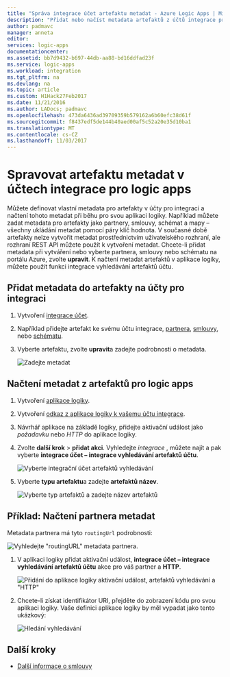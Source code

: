 ```yaml
---
title: "Správa integrace účet artefaktu metadat - Azure Logic Apps | Microsoft Docs"
description: "Přidat nebo načíst metadata artefaktů z účtů integrace pro Azure Logic Apps"
author: padmavc
manager: anneta
editor: 
services: logic-apps
documentationcenter: 
ms.assetid: bb7d9432-b697-44db-aa88-bd16ddfad23f
ms.service: logic-apps
ms.workload: integration
ms.tgt_pltfrm: na
ms.devlang: na
ms.topic: article
ms.custom: H1Hack27Feb2017
ms.date: 11/21/2016
ms.author: LADocs; padmavc
ms.openlocfilehash: 473da6436ad39709359b579162a6b60efc38d61f
ms.sourcegitcommit: f8437edf5de144b40aed00af5c52a20e35d10ba1
ms.translationtype: MT
ms.contentlocale: cs-CZ
ms.lasthandoff: 11/03/2017
---
```

# <a name="manage-artifact-metadata-in-integration-accounts-for-logic-apps"></a>Spravovat artefaktu metadat v účtech integrace pro logic apps

Můžete definovat vlastní metadata pro artefakty v účty pro integraci a načtení tohoto metadat při běhu pro svou aplikaci logiky. Například můžete zadat metadata pro artefakty jako partnery, smlouvy, schémat a mapy – všechny ukládání metadat pomocí páry klíč hodnota. V současné době artefakty nelze vytvořit metadat prostřednictvím uživatelského rozhraní, ale rozhraní REST API můžete použít k vytvoření metadat. Chcete-li přidat metadata při vytváření nebo vyberte partnera, smlouvy nebo schématu na portálu Azure, zvolte **upravit**. K načtení metadat artefaktů v aplikace logiky, můžete použít funkci integrace vyhledávání artefaktů účtu.

## <a name="add-metadata-to-artifacts-in-integration-accounts"></a>Přidat metadata do artefakty na účty pro integraci

1. Vytvoření [integrace účet](logic-apps-enterprise-integration-create-integration-account.md).

2. Například přidejte artefakt ke svému účtu integrace, [partnera](logic-apps-enterprise-integration-partners.md#how-to-create-a-partner), [smlouvy](logic-apps-enterprise-integration-agreements.md#how-to-create-agreements), nebo [schématu](logic-apps-enterprise-integration-schemas.md).

3.  Vyberte artefaktu, zvolte **upravit**a zadejte podrobnosti o metadata.

    ![Zadejte metadat](media/logic-apps-enterprise-integration-metadata/image1.png)

## <a name="retrieve-metadata-from-artifacts-for-logic-apps"></a>Načtení metadat z artefaktů pro logic apps

1. Vytvoření [aplikace logiky](logic-apps-create-a-logic-app.md).

2. Vytvoření [odkaz z aplikace logiky k vašemu účtu integrace](logic-apps-enterprise-integration-create-integration-account.md#link-an-integration-account-to-a-logic-app). 

3. Návrhář aplikace na základě logiky, přidejte aktivační událost jako *požadavku* nebo *HTTP* do aplikace logiky.

4.  Zvolte **další krok** > **přidat akci**. Vyhledejte *integrace* , můžete najít a pak vyberte **integrace účet – integrace vyhledávání artefaktů účtu**.

    ![Vyberte integrační účet artefaktů vyhledávání](media/logic-apps-enterprise-integration-metadata/image2.png)

5. Vyberte **typu artefaktu**a zadejte **artefaktů název**.

    ![Vyberte typ artefaktů a zadejte název artefaktů](media/logic-apps-enterprise-integration-metadata/image3.png)

## <a name="example-retrieve-partner-metadata"></a>Příklad: Načtení partnera metadat

Metadata partnera má tyto `routingUrl` podrobnosti:

![Vyhledejte "routingURL" metadata partnera.](media/logic-apps-enterprise-integration-metadata/image6.png)

1. V aplikaci logiky přidat aktivační událost, **integrace účet – integrace vyhledávání artefaktů účtu** akce pro váš partner a **HTTP**.

    ![Přidání do aplikace logiky aktivační událost, artefaktů vyhledávání a "HTTP"](media/logic-apps-enterprise-integration-metadata/image4.png)

2. Chcete-li získat identifikátor URI, přejděte do zobrazení kódu pro svou aplikaci logiky. Vaše definici aplikace logiky by měl vypadat jako tento ukázkový:

    ![Hledání vyhledávání](media/logic-apps-enterprise-integration-metadata/image5.png)


## <a name="next-steps"></a>Další kroky
* [Další informace o smlouvy](logic-apps-enterprise-integration-agreements.md "Další informace o integraci smlouvy enterprise")  
